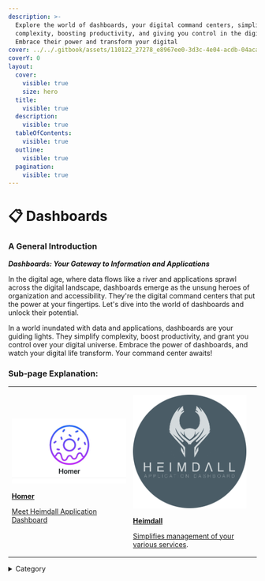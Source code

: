 ```yaml
---
description: >-
  Explore the world of dashboards, your digital command centers, simplifying
  complexity, boosting productivity, and giving you control in the digital age.
  Embrace their power and transform your digital
cover: ../../.gitbook/assets/110122_27278_e8967ee0-3d3c-4e04-acdb-04aca3c15483.jpg
coverY: 0
layout:
  cover:
    visible: true
    size: hero
  title:
    visible: true
  description:
    visible: true
  tableOfContents:
    visible: true
  outline:
    visible: true
  pagination:
    visible: true
---
```


# 📋 Dashboards

### **A General Introduction**

_**Dashboards: Your Gateway to Information and Applications**_

In the digital age, where data flows like a river and applications sprawl across the digital landscape, dashboards emerge as the unsung heroes of organization and accessibility. They're the digital command centers that put the power at your fingertips. Let's dive into the world of dashboards and unlock their potential.

In a world inundated with data and applications, dashboards are your guiding lights. They simplify complexity, boost productivity, and grant you control over your digital universe. Embrace the power of dashboards, and watch your digital life transform. Your command center awaits!

### Sub-page Explanation:

|                                                                                                                                                                                                                                                                                                                                                                                                                                  |                                                                                                                                                                                                                                                                                                                                                                                                                                                                                   |   |
| -------------------------------------------------------------------------------------------------------------------------------------------------------------------------------------------------------------------------------------------------------------------------------------------------------------------------------------------------------------------------------------------------------------------------------- | --------------------------------------------------------------------------------------------------------------------------------------------------------------------------------------------------------------------------------------------------------------------------------------------------------------------------------------------------------------------------------------------------------------------------------------------------------------------------------- | - |
| <p><img src="../../.gitbook/assets/image (3).png" alt=""> </p><p></p><p></p><p></p><p></p><p><a href="https://docs.scaleinfinite.fr/demo-deployment/dashboards/homer-deployment"><strong>Homer</strong> </a></p><p></p><p><a href="https://docs.scaleinfinite.fr/demo-deployment/dashboards/heimdall-deployment">Meet Heimdall Application Dashboard</a></p> | <p><img src="../../.gitbook/assets/image (4).png" alt="" data-size="original"></p><p></p><p><a href="https://docs.scaleinfinite.fr/demo-deployment/dashboards/heimdall-deployment"><strong>Heimdall</strong></a></p><p></p><p><a href="https://docs.scaleinfinite.fr/demo-deployment/dashboards/homer-deployment">Simplifies  management of your various services</a>.</p> |   |

<details>

<summary>Category</summary>

Kubernetes, cloud computing, DevOps, cloud services, hosting platform, container orchestration, cloud infrastructure, cloud deployment, cloud management, cloud technology, cloud solutions, dashboard

</details>
